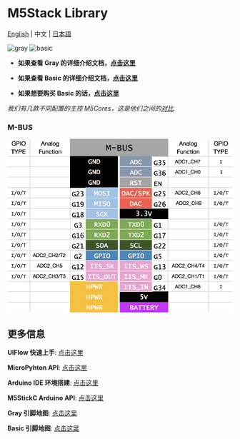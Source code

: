 ﻿# M5Stack Library

[English](../README.md) | 中文 | [日本語](getting_started_ja.md)

<img src="https://static-cdn.m5stack.com/resource/docs/static/assets/img/product_pics/core/gray/gray_01.webp" alt="gray" width="350" height="350">

<img src="https://static-cdn.m5stack.com/resource/docs/static/assets/img/product_pics/core/basic/basic_01.webp" alt="basic" width="350" height="350">

* **如果查看 Gray 的详细介绍文档，[点击这里](https://docs.m5stack.com/#/zh_CN/core/gray)**

* **如果查看 Basic 的详细介绍文档，[点击这里](https://docs.m5stack.com/#/zh_CN/core/basic)**

* **如果想要购买 Basic 的话，[点击这里](https://item.taobao.com/item.htm?spm=a1z10.5-c-s.w4002-22404213529.15.38ea1d912Zbl0z&id=610634829528)**

*我们有几款不同配置的主控 M5Cores，这是他们之间的[对比](https://docs.m5stack.com/zh_CN/products_selector).*


### M-BUS
![image](../docs/M-BUS.jpg)


## 更多信息

**UIFlow 快速上手**: [点击这里](https://docs.m5stack.com/zh_CN/quick_start/m5core/uiflow)

**MicroPyhton API**: [点击这里](https://docs.m5stack.com/zh_CN/mpy/display/m5stack_lvgl)

**Arduino IDE 环境搭建**: [点击这里](https://docs.m5stack.com/zh_CN/quick_start/m5core/arduino)

**M5StickC Arduino API**: [点击这里](https://docs.m5stack.com/zh_CN/api/system)

**Gray 引脚地图**: [点击这里](https://docs.m5stack.com/zh_CN/core/gray)

**Basic 引脚地图**: [点击这里](https://docs.m5stack.com/zh_CN/core/basic)
